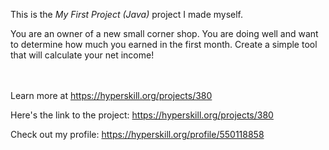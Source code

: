 This is the *My First Project (Java)* project I made myself.


<p>You are an owner of a new small corner shop. You are doing well and want to determine how much you earned in the first month. Create a simple tool that will calculate your net income!</p><br/><br/>Learn more at <a href="https://hyperskill.org/projects/380?utm_source=ide&utm_medium=ide&utm_campaign=ide&utm_content=project-card">https://hyperskill.org/projects/380</a>

Here's the link to the project: https://hyperskill.org/projects/380

Check out my profile: https://hyperskill.org/profile/550118858